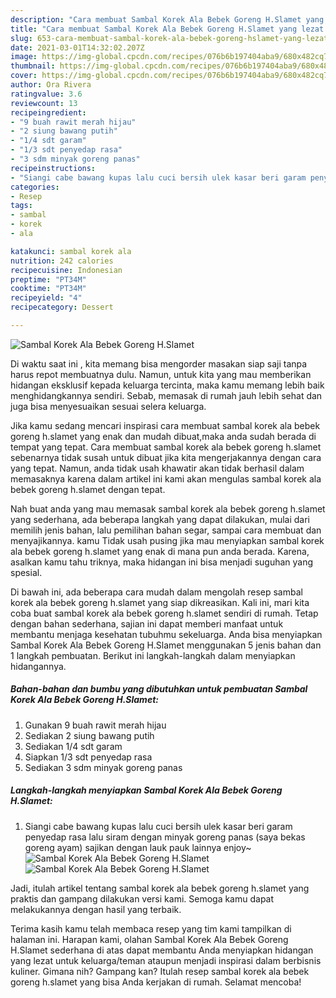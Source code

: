 ```yaml
---
description: "Cara membuat Sambal Korek Ala Bebek Goreng H.Slamet yang lezat Untuk Jualan"
title: "Cara membuat Sambal Korek Ala Bebek Goreng H.Slamet yang lezat Untuk Jualan"
slug: 653-cara-membuat-sambal-korek-ala-bebek-goreng-hslamet-yang-lezat-untuk-jualan
date: 2021-03-01T14:32:02.207Z
image: https://img-global.cpcdn.com/recipes/076b6b197404aba9/680x482cq70/sambal-korek-ala-bebek-goreng-hslamet-foto-resep-utama.jpg
thumbnail: https://img-global.cpcdn.com/recipes/076b6b197404aba9/680x482cq70/sambal-korek-ala-bebek-goreng-hslamet-foto-resep-utama.jpg
cover: https://img-global.cpcdn.com/recipes/076b6b197404aba9/680x482cq70/sambal-korek-ala-bebek-goreng-hslamet-foto-resep-utama.jpg
author: Ora Rivera
ratingvalue: 3.6
reviewcount: 13
recipeingredient:
- "9 buah rawit merah hijau"
- "2 siung bawang putih"
- "1/4 sdt garam"
- "1/3 sdt penyedap rasa"
- "3 sdm minyak goreng panas"
recipeinstructions:
- "Siangi cabe bawang kupas lalu cuci bersih ulek kasar beri garam penyedap rasa lalu siram dengan minyak goreng panas (saya bekas goreng ayam) sajikan dengan lauk pauk lainnya enjoy~"
categories:
- Resep
tags:
- sambal
- korek
- ala

katakunci: sambal korek ala 
nutrition: 242 calories
recipecuisine: Indonesian
preptime: "PT34M"
cooktime: "PT34M"
recipeyield: "4"
recipecategory: Dessert

---
```



![Sambal Korek Ala Bebek Goreng H.Slamet](https://img-global.cpcdn.com/recipes/076b6b197404aba9/680x482cq70/sambal-korek-ala-bebek-goreng-hslamet-foto-resep-utama.jpg)

Di waktu  saat ini , kita memang bisa mengorder masakan siap saji tanpa harus repot membuatnya dulu. Namun, untuk kita yang mau memberikan hidangan eksklusif kepada keluarga tercinta, maka kamu memang lebih baik menghidangkannya sendiri. Sebab, memasak di rumah jauh lebih sehat dan juga bisa menyesuaikan sesuai selera keluarga.

Jika kamu sedang mencari inspirasi cara membuat sambal korek ala bebek goreng h.slamet yang enak dan mudah dibuat,maka anda sudah berada di tempat yang tepat. Cara membuat sambal korek ala bebek goreng h.slamet  sebenarnya tidak susah untuk dibuat jika kita mengerjakannya dengan cara yang tepat. Namun, anda tidak usah khawatir akan tidak berhasil dalam memasaknya 
karena dalam artikel ini kami akan mengulas sambal korek ala bebek goreng h.slamet dengan tepat.  



Nah buat anda yang mau memasak sambal korek ala bebek goreng h.slamet yang sederhana, ada beberapa langkah yang dapat dilakukan, mulai dari memilih jenis bahan, lalu pemilihan bahan segar, sampai cara membuat dan menyajikannya. kamu Tidak usah pusing jika mau menyiapkan sambal korek ala bebek goreng h.slamet yang enak di mana pun anda berada. Karena, asalkan kamu  tahu triknya, maka hidangan ini bisa menjadi suguhan yang spesial.

Di bawah ini, ada beberapa cara mudah dalam mengolah resep sambal korek ala bebek goreng h.slamet yang siap dikreasikan. Kali ini, mari kita coba buat sambal korek ala bebek goreng h.slamet sendiri di rumah. Tetap dengan bahan sederhana, sajian ini dapat memberi manfaat untuk membantu menjaga kesehatan tubuhmu sekeluarga. Anda bisa menyiapkan Sambal Korek Ala Bebek Goreng H.Slamet menggunakan 5 jenis bahan dan 1 langkah pembuatan. Berikut ini langkah-langkah dalam menyiapkan hidangannya.

<!--inarticleads1-->

##### Bahan-bahan dan bumbu yang dibutuhkan untuk pembuatan Sambal Korek Ala Bebek Goreng H.Slamet:

1. Gunakan 9 buah rawit merah hijau
1. Sediakan 2 siung bawang putih
1. Sediakan 1/4 sdt garam
1. Siapkan 1/3 sdt penyedap rasa
1. Sediakan 3 sdm minyak goreng panas




<!--inarticleads2-->

##### Langkah-langkah menyiapkan Sambal Korek Ala Bebek Goreng H.Slamet:

1. Siangi cabe bawang kupas lalu cuci bersih ulek kasar beri garam penyedap rasa lalu siram dengan minyak goreng panas (saya bekas goreng ayam) sajikan dengan lauk pauk lainnya enjoy~
<img src="https://img-global.cpcdn.com/steps/023e1ad9ee7845e1/160x128cq70/sambal-korek-ala-bebek-goreng-hslamet-langkah-memasak-1-foto.jpg" alt="Sambal Korek Ala Bebek Goreng H.Slamet"><img src="https://img-global.cpcdn.com/steps/559926756ec173b8/160x128cq70/sambal-korek-ala-bebek-goreng-hslamet-langkah-memasak-1-foto.jpg" alt="Sambal Korek Ala Bebek Goreng H.Slamet">



Jadi, itulah artikel tentang  sambal korek ala bebek goreng h.slamet  yang praktis dan gampang dilakukan versi kami. Semoga kamu dapat melakukannya dengan hasil yang terbaik. 

Terima kasih kamu telah membaca resep yang tim kami tampilkan di halaman ini. Harapan kami, olahan  Sambal Korek Ala Bebek Goreng H.Slamet sederhana di atas dapat membantu Anda menyiapkan hidangan yang lezat untuk keluarga/teman ataupun menjadi inspirasi dalam berbisnis kuliner. Gimana nih? Gampang kan? Itulah resep sambal korek ala bebek goreng h.slamet yang bisa Anda kerjakan di rumah. Selamat mencoba!


